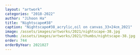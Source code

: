 ```yaml
---
layout: "artwork"
categories: "2018-2022"
author: "Jihoon Ha"
title: "Nightscape#38"
caption: "Nightscape#38_acrylic,oil on canvas_33×24㎝_2021"
image: /assets/images/artworks/2021/nightscape-38.jpg
thumb: /assets/images/artworks/2021/thumbs/nightscape-38.jpg
order: 744
orderByYear: 2021027
---
```

